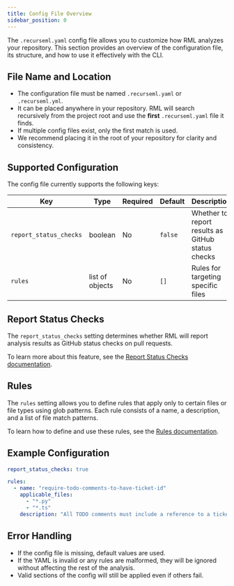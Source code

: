 ```yaml
---
title: Config File Overview
sidebar_position: 0
---
```


The `.recurseml.yaml` config file allows you to customize how RML analyzes your repository. This section provides an overview of the configuration file, its structure, and how to use it effectively with the CLI.

## File Name and Location

- The configuration file must be named `.recurseml.yaml` or `.recurseml.yml`.
- It can be placed anywhere in your repository. RML will search recursively from the project root and use the **first** `.recurseml.yaml` file it finds.
- If multiple config files exist, only the first match is used.
- We recommend placing it in the root of your repository for clarity and consistency.

## Supported Configuration

The config file currently supports the following keys:

| Key                    | Type            | Required | Default | Description                                       |
| ---------------------- | --------------- | -------- | ------- | ------------------------------------------------- |
| `report_status_checks` | boolean         | No       | `false` | Whether to report results as GitHub status checks |
| `rules`                | list of objects | No       | `[]`    | Rules for targeting specific files                |

## Report Status Checks

The `report_status_checks` setting determines whether RML will report analysis results as GitHub status checks on pull requests.

To learn more about this feature, see the [Report Status Checks documentation](./report-status-checks.md).

## Rules

The `rules` setting allows you to define rules that apply only to certain files or file types using glob patterns. Each rule consists of a name, a description, and a list of file match patterns.

To learn how to define and use these rules, see the [Rules documentation](./rules.mdx).

## Example Configuration

```yaml
report_status_checks: true

rules:
  - name: "require-todo-comments-to-have-ticket-id"
    applicable_files:
      - "*.py"
      - "*.ts"
    description: "All TODO comments must include a reference to a ticket ID (e.g., TODO: REFACTOR X-12345 - fix loop)"
```

## Error Handling

- If the config file is missing, default values are used.
- If the YAML is invalid or any rules are malformed, they will be ignored without affecting the rest of the analysis.
- Valid sections of the config will still be applied even if others fail.

